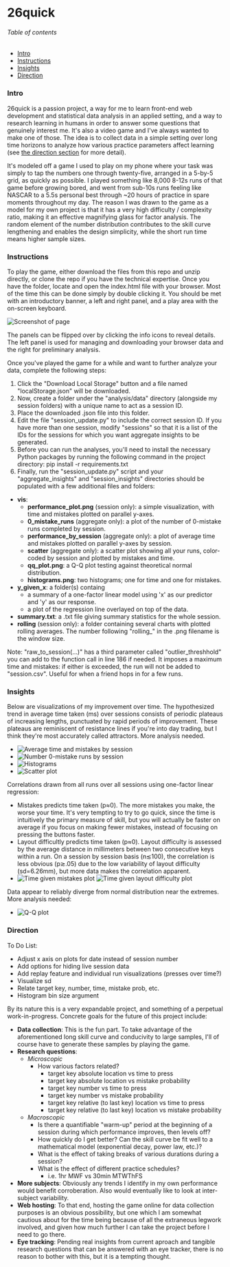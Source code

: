 # 26quick

###### Table of contents

* [Intro](#intro)
* [Instructions](#instructions)
* [Insights](#insights)
* [Direction](#direction)

### Intro

26quick is a passion project, a way for me to learn front-end web development and statistical data analysis in an applied setting, and a way to research learning in humans in order to answer some questions that genuinely interest me. It's also a video game and I've always wanted to make one of those. The idea is to collect data in a simple setting over long time horizons to analyze how various practice parameters affect learning (see [the direction section](#direction) for more detail).

It's modeled off a game I used to play on my phone where your task was simply to tap the numbers one through twenty-five, arranged in a 5-by-5 grid, as quickly as possible. I played something like 8,000 8-12s runs of that game before growing bored, and went from sub-10s runs feeling like NASCAR to a 5.5s personal best through ~20 hours of practice in spare moments throughout my day. The reason I was drawn to the game as a model for my own project is that it has a very high difficulty / complexity ratio, making it an effective magnifying glass for factor analysis. The random element of the number distribution contributes to the skill curve lengthening and enables the design simplicity, while the short run time means higher sample sizes.
 
### Instructions

To play the game, either download the files from this repo and unzip directly, or clone the repo if you have the technical expertise. Once you have the folder, locate and open the index.html file with your browser. Most of the time this can be done simply by double clicking it. You should be met with an introductory banner, a left and right panel, and a play area with the on-screen keyboard.

![Screenshot of page](images/screenshot.png)

The panels can be flipped over by clicking the info icons to reveal details. The left panel is used for managing and downloading your browser data and the right for preliminary analysis.

Once you've played the game for a while and want to further analyze your data, complete the following steps:
1) Click the "Download Local Storage" button and a file named "localStorage.json" will be downloaded.
2) Now, create a folder under the "analysis/data" directory (alongside my session folders) with a unique name to act as a session ID.
3) Place the downloaded .json file into this folder.
4) Edit the file "session_update.py" to include the correct session ID. If you have more than one session, modify "sessions" so that it is a list of the IDs for the sessions for which you want aggregate insights to be generated.
5) Before you can run the analyses, you'll need to install the necessary Python packages by running the following command in the project directory: pip install -r requirements.txt
6) Finally, run the "session_update.py" script and your "aggregate_insights" and "session_insights" directories should be populated with a few additional files and folders:
  * **vis**:
    - **performance_plot.png** (session only): a simple visualization, with time and mistakes plotted on parallel y-axes.
    - **0_mistake_runs** (aggregate only): a plot of the number of 0-mistake runs completed by session.
    - **performance_by_session** (aggregate only): a plot of average time and mistakes plotted on parallel y-axes by session.
    - **scatter** (aggregate only): a scatter plot showing all your runs, color-coded by session and plotted by mistakes and time.
    - **qq_plot.png**: a Q-Q plot testing against theoretical normal distribution.
    - **histograms.png**: two histograms; one for time and one for mistakes.
  * **y_given_x**: a folder(s) containg 
    - a summary of a one-factor linear model using 'x' as our predictor and 'y' as our response.
    - a plot of the regression line overlayed on top of the data.
  * **summary.txt**: a .txt file giving summary statistics for the whole session.
  * **rolling** (session only): a folder containing several charts with plotted rolling averages. The number following "rolling_" in the .png filename is the window size.

Note: "raw_to_session(...)" has a third parameter called "outlier_threshhold" you can add to the function call in line 186 if needed. It imposes a maximum time and mistakes: if either is exceeded, the run will not be added to "session.csv". Useful for when a friend hops in for a few runs.

### Insights

Below are visualizations of my improvement over time. The hypothesized trend in average time taken (ms) over sessions consists of periodic plateaus of increasing lengths, punctuated by rapid periods of improvement. These plateaus are reminiscent of resistance lines if you're into day trading, but I think they're most accurately called attractors. More analysis needed.
* ![Average time and mistakes by session](analysis/aggregate_insights/vis/performance_by_session.png)
* ![Number 0-mistake runs by session](analysis/aggregate_insights/vis/perfect.png)
* ![Histograms](analysis/aggregate_insights/vis/histograms.png)
* ![Scatter plot](analysis/aggregate_insights/vis/scatter.png)

Correlations drawn from all runs over all sessions using one-factor linear regression:
* Mistakes predicts time taken (p≈0). The more mistakes you make, the worse your time. It's very tempting to try to go quick, since the time is intuitively the primary measure of skill, but you will actually be faster on average if you focus on making fewer mistakes, instead of focusing on pressing the buttons faster.
* Layout difficultly predicts time taken (p≈0). Layout difficulty is assessed by the average distance in millimeters between two consecutive keys within a run. On a session by session basis (n≲100), the correlation is less obvious (p≳.05) due to the low variability of layout difficulty (sd=6.26mm), but more data makes the correlation apparent.
* ![Time given mistakes plot](analysis/aggregate_insights/time_given_mistakes/plot.png) ![Time given layout difficulty plot](analysis/aggregate_insights/time_given_diff/plot.png)

Data appear to reliably diverge from normal distribution near the extremes. More analysis needed:
* ![Q-Q plot](analysis/aggregate_insights/vis/qq_plots.png)


### Direction

To Do List:
* Adjust x axis on plots for date instead of session number
* Add options for hiding live session data
* Add replay feature and individual run visualizations (presses over time?)
* Visualize sd
* Relate target key, number, time, mistake prob, etc.
* Histogram bin size argument

By its nature this is a very expandable project, and something of a perpetual work-in-progress. Concrete goals for the future of this project include:
* **Data collection**: This is the fun part. To take advantage of the aforementioned long skill curve and conducivity to large samples, I'll of course have to generate these samples by playing the game.
* **Research questions**:
  - *Microscopic*
      + How various factors related?
        - target key absolute location vs time to press
        - target key absolute location vs mistake probability
        - target key number vs time to press
        - target key number vs mistake probability
        - target key relative (to last key) location vs time to press
        - target key relative (to last key) location vs mistake probability
  - *Macroscopic*
      + Is there a quantifiable "warm-up" period at the beginning of a session during which performance improves, then levels off?
      + How quickly do I get better? Can the skill curve be fit well to a mathematical model (exponential decay, power law, etc.)?
      + What is the effect of taking breaks of various durations during a session?
      + What is the effect of different practice schedules? 
        - i.e. 1hr MWF vs 30min MTWThFS
* **More subjects**: Obviously any trends I identify in my own performance would benefit corroberation. Also would eventually like to look at inter-subject variability.
* **Web hosting**: To that end, hosting the game online for data collection purposes is an obvious possibility, but one which I am somewhat cautious about for the time being because of all the extraneous legwork involved, and given how much further I can take the project before I need to go there.
* **Eye tracking**: Pending real insights from current aproach and tangible research questions that can be answered with an eye tracker, there is no reason to bother with this, but it is a tempting thought.
